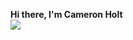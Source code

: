 **Hi there, I'm Cameron Holt**
<br>
<a href="https://www.linkedin.com/in/cameronholt732/"><img src="https://img.shields.io/badge/-LinkedIn-0077b5?style=flat-square&logo=Linkedin&logoColor=white" /></a>
